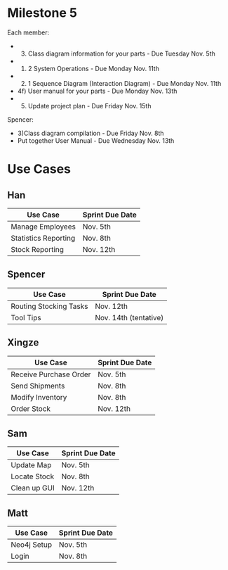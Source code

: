 # Milestone 5

Each member:
* 3) Class diagram information for your parts - Due Tuesday Nov. 5th
* 1) 2 System Operations - Due Monday Nov. 11th
* 2) 1 Sequence Diagram (Interaction Diagram) - Due Monday Nov. 11th
* 4f) User manual for your parts - Due Monday Nov. 13th
* 5) Update project plan - Due Friday Nov. 15th

Spencer:
* 3)Class diagram compilation - Due Friday Nov. 8th
* Put together User Manual - Due Wednesday Nov. 13th

Use Cases
=========

Han
---
Use Case | Sprint Due Date
---|---
Manage Employees | Nov. 5th 
Statistics Reporting | Nov. 8th
Stock Reporting | Nov. 12th

Spencer
-------
Use Case | Sprint Due Date
---|---
Routing Stocking Tasks | Nov. 12th
Tool Tips | Nov. 14th (tentative)

Xingze
------
Use Case | Sprint Due Date
---|---
Receive Purchase Order | Nov. 5th
Send Shipments | Nov. 8th
Modify Inventory | Nov. 8th
Order Stock | Nov. 12th

Sam
---
Use Case | Sprint Due Date
---|---
Update Map | Nov. 5th
Locate Stock | Nov. 8th
Clean up GUI | Nov. 12th

Matt
----
Use Case | Sprint Due Date
---|---
Neo4j Setup | Nov. 5th
Login | Nov. 8th
